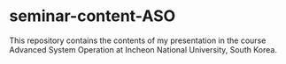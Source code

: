 # seminar-content-ASO
This repository contains the contents of my presentation in the course Advanced System Operation at Incheon National University, South Korea.

